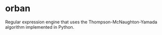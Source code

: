 # orban
Regular expression engine that uses the Thompson-McNaughton-Yamada algorithm implemented in Python.
